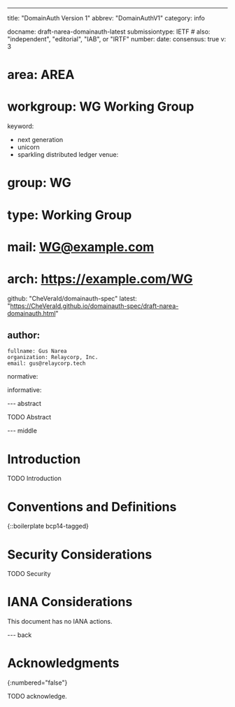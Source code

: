 ---
title: "DomainAuth Version 1"
abbrev: "DomainAuthV1"
category: info

docname: draft-narea-domainauth-latest
submissiontype: IETF  # also: "independent", "editorial", "IAB", or "IRTF"
number:
date:
consensus: true
v: 3
# area: AREA
# workgroup: WG Working Group
keyword:
 - next generation
 - unicorn
 - sparkling distributed ledger
venue:
#  group: WG
#  type: Working Group
#  mail: WG@example.com
#  arch: https://example.com/WG
  github: "CheVeraId/domainauth-spec"
  latest: "https://CheVeraId.github.io/domainauth-spec/draft-narea-domainauth.html"

author:
 -
    fullname: Gus Narea
    organization: Relaycorp, Inc.
    email: gus@relaycorp.tech

normative:

informative:


--- abstract

TODO Abstract


--- middle

# Introduction

TODO Introduction


# Conventions and Definitions

{::boilerplate bcp14-tagged}


# Security Considerations

TODO Security


# IANA Considerations

This document has no IANA actions.


--- back

# Acknowledgments
{:numbered="false"}

TODO acknowledge.
